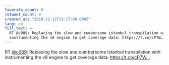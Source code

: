 ```yaml
---
favorite_count: 0
retweet_count: 0
created_at: "2018-12-12T13:17:08.000Z"
lang: en
full_text: >-
  RT @c089: Replacing the slow and cumbersome istanbul transpilation with
  instrumenting the v8 engine to get coverage data: https://t.co/cP7W…
---
```


RT [@c089](https://twitter.com/c089): Replacing the slow and cumbersome istanbul
transpilation with instrumenting the v8 engine to get coverage data:
https://t.co/cP7W…
